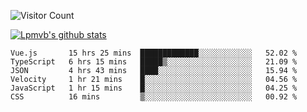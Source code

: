 ![Visitor Count](https://profile-counter.glitch.me/Lpmvb/count.svg)

[![Lpmvb's github stats](https://github-readme-stats.vercel.app/api?username=lpmvb&show_icons=true&title_color=fff&icon_color=79ff97&text_color=9f9f9f&bg_color=151515)](https://github.com/anuraghazra/github-readme-stats)

<!--
Here are some ideas to get you started:

- 🔭 I’m currently working on ...
- 🌱 I’m currently learning ...
- 👯 I’m looking to collaborate on ...
- 🤔 I’m looking for help with ...
- 💬 Ask me about ...
- 📫 How to reach me: ...
- 😄 Pronouns: ...
- ⚡ Fun fact: ...
-->

<!--START_SECTION:waka-->

```text
Vue.js       15 hrs 25 mins  █████████████░░░░░░░░░░░░   52.02 %
TypeScript   6 hrs 15 mins   █████▒░░░░░░░░░░░░░░░░░░░   21.09 %
JSON         4 hrs 43 mins   ████░░░░░░░░░░░░░░░░░░░░░   15.94 %
Velocity     1 hr 21 mins    █░░░░░░░░░░░░░░░░░░░░░░░░   04.56 %
JavaScript   1 hr 15 mins    █░░░░░░░░░░░░░░░░░░░░░░░░   04.25 %
CSS          16 mins         ▒░░░░░░░░░░░░░░░░░░░░░░░░   00.92 %
```

<!--END_SECTION:waka-->
